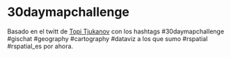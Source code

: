 # 30daymapchallenge
 Basado en el twitt de [Topi Tjukanov](https://twitter.com/tjukanov/status/1187713840550744066?s=20) con los hashtags #30daymapchallenge #gischat #geography #cartography #dataviz  a los que sumo #rspatial #rspatial_es  por ahora.
